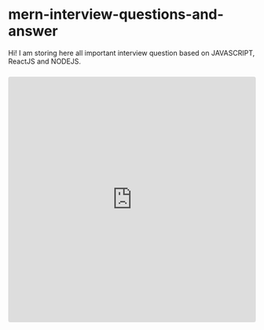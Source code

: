 # mern-interview-questions-and-answer

Hi! I am storing here all important interview question based on JAVASCRIPT, ReactJS and NODEJS.


###

<iframe src="https://codesandbox.io/embed/kind-violet-icn5l0?fontsize=14&hidenavigation=1&theme=dark"
     style="width:100%; height:500px; border:0; border-radius: 4px; overflow:hidden;"
     title="use ref example rerender"
     allow="accelerometer; ambient-light-sensor; camera; encrypted-media; geolocation; gyroscope; hid; microphone; midi; payment; usb; vr; xr-spatial-tracking"
     sandbox="allow-forms allow-modals allow-popups allow-presentation allow-same-origin allow-scripts"
   ></iframe>